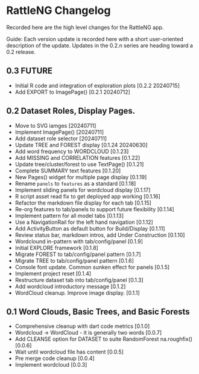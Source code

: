 # RattleNG Changelog

Recorded here are the high level changes for the RattleNG app.

Guide: Each version update is recorded here with a short user-oriented
description of the update. Updates in the 0.2.n series are heading
toward a 0.2 release.

## 0.3 FUTURE

+ Initial R code and integration of exploration plots [0.2.2 20240715]
+ Add EXPORT to ImagePage() [0.2.1 20240712]

## 0.2 Dataset Roles, Display Pages.

+ Move to SVG iamges [20240711]
+ Implement ImagePage() [20240711]
+ Add dataset role selector [20240711]
+ Update TREE and FOREST display [0.1.24 20240630]
+ Add word frequency to WORDCLOUD [0.1.23]
+ Add MISSING and CORRELATION features [0.1.22]
+ Update tree/cluster/forest to use TextPage() [0.1.21] 
+ Complete SUMMARY text features [0.1.20]
+ New Pages() widget for multiple page display [0.1.19]
+ Rename `panels` to `features` as a standard [0.1.18]
+ Implement sliding panels for wordcloud display [0.1.17]
+ R script asset read fix to get deployed app working [0.1.16]
+ Refactor the markdown file display for each tab [0.1.15]
+ Re-org features to tab/panels to support future flexibility [0.1.14]
+ Implement pattern for all model tabs [0.1.13]
+ Use a NavigationRail for the left hand navigation [0.1.12]
+ Add ActivityButton as default button for Build/Display [0.1.11]
+ Review status bar, markdown intros, add Under Construction [0.1.10]
+ Wordclound in-pattern with tab/config/panel [0.1.9]
+ Initial EXPLORE framework [0.1.8]
+ Migrate FOREST to tab/config/panel pattern [0.1.7]
+ Migrate TREE to tab/config/panel pattern [0.1.6]
+ Console font update. Common sunken effect for panels [0.1.5]
+ Implement project reset [0.1.4]
+ Restructure dataset tab into tab/config/panel [0.1.3]
+ Add wordcloud introductory message [0.1.2]
+ WordCloud cleanup. Improve image display. [0.1.1]

## 0.1 Word Clouds, Basic Trees, and Basic Forests

+ Comprehensive cleanup with dart code metrics [0.1.0]
+ Wordcloud -> WordCloud - it is generally two words [0.0.7]
+ Add CLEANSE option for DATASET to suite RandomForest na.roughfix() [0.0.6]
+ Wait until wordcloud file has content [0.0.5]
+ Pre merge code cleanup [0.0.4]
+ Implement wordcloud [0.0.3]
